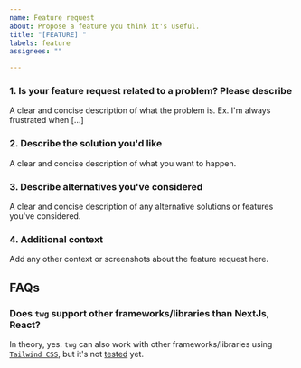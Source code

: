```yaml
---
name: Feature request
about: Propose a feature you think it's useful.
title: "[FEATURE] "
labels: feature
assignees: ""

---
```


### 1. Is your feature request related to a problem? Please describe

A clear and concise description of what the problem is. Ex. I'm always frustrated when [...]

### 2. Describe the solution you'd like

A clear and concise description of what you want to happen.

### 3. Describe alternatives you've considered

A clear and concise description of any alternative solutions or features you've considered.

### 4. Additional context

Add any other context or screenshots about the feature request here.

## FAQs

### Does `twg` support other frameworks/libraries than NextJs, React?

In theory, yes. `twg` can also work with other frameworks/libraries using [`Tailwind CSS`](https://github.com/tailwindlabs/tailwindcss), but it's not [tested](https://github.com/hoangnhan2ka3/twg?tab=readme-ov-file#tested-conditions) yet.

